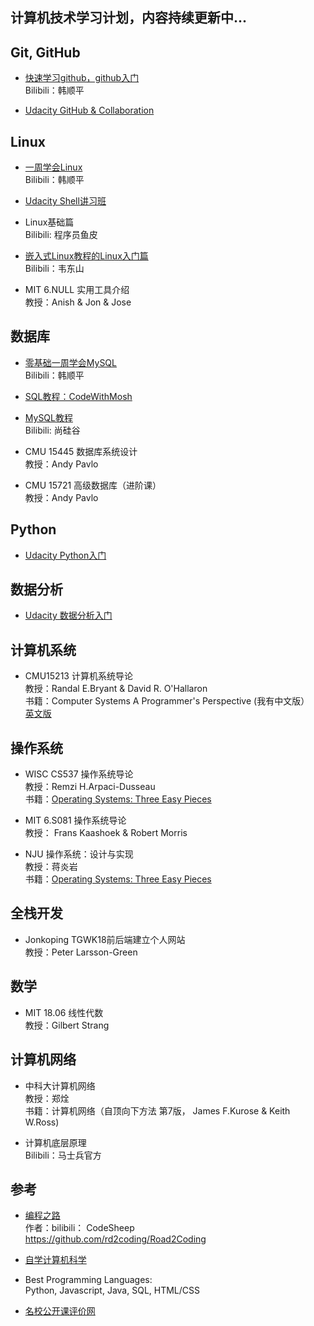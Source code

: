 ## 计算机技术学习计划，内容持续更新中...

## Git, GitHub 
- [快速学习github，github入门](https://www.bilibili.com/video/BV1WU4y1G7G9/?spm_id_from=333.999.0.0&vd_source=35b9025f801d4fb1a72ad9882fc97d84)  
  Bilibili：韩顺平

- [Udacity GitHub & Collaboration](www.udacity.com)

## Linux 
- [一周学会Linux](https://www.bilibili.com/video/BV1Sv411r7vd/?spm_id_from=333.999.0.0&vd_source=35b9025f801d4fb1a72ad9882fc97d84)  
  Bilibili：韩顺平

- [Udacity Shell讲习班](www.udacity.com)

- Linux基础篇  
  Bilibili: 程序员鱼皮

- [嵌入式Linux教程的Linux入门篇](https://www.bilibili.com/video/BV1w4411B7a4/?spm_id_from=333.337.search-card.all.click&vd_source=35b9025f801d4fb1a72ad9882fc97d84)  
  Bilibili：韦东山

- MIT 6.NULL 实用工具介绍  
  教授：Anish & Jon & Jose

## 数据库
- [零基础一周学会MySQL](https://www.bilibili.com/video/BV1H64y1U7GJ/?vd_source=35b9025f801d4fb1a72ad9882fc97d84)  
  Bilibili：韩顺平

- [SQL教程：CodeWithMosh](https://www.bilibili.com/video/BV1UE41147KC/?p=2&spm_id_from=pageDriver&vd_source=35b9025f801d4fb1a72ad9882fc97d84)

- [MySQL教程](https://www.bilibili.com/video/BV1iq4y1u7vj/?spm_id_from=333.788.recommend_more_video.2&vd_source=35b9025f801d4fb1a72ad9882fc97d84)  
  Bilibili: 尚硅谷

- CMU 15445 数据库系统设计  
  教授：Andy Pavlo

- CMU 15721 高级数据库（进阶课）  
  教授：Andy Pavlo

## Python
- [Udacity Python入门](www.udacity.com)

## 数据分析
- [Udacity 数据分析入门](www.udacity.com)

## 计算机系统
- CMU15213 计算机系统导论  
  教授：Randal E.Bryant & David R. O'Hallaron  
  书籍：Computer Systems A Programmer's Perspective (我有中文版）  
       [英文版](https://github.com/wudeng/ebook/blob/master/Computer.Systems.A.Programmers.Perspective.3rd.Global.Edition.2015.7-csapp.pdf)

## 操作系统 
- WISC CS537 操作系统导论  
  教授：Remzi H.Arpaci-Dusseau  
  书籍：[Operating Systems: Three Easy Pieces](https://pages.cs.wisc.edu/~remzi/OSTEP/#book-chapters)

- MIT 6.S081 操作系统导论  
  教授： Frans Kaashoek & Robert Morris

- NJU 操作系统：设计与实现  
  教授：蒋炎岩   
  书籍：[Operating Systems: Three Easy Pieces](https://pages.cs.wisc.edu/~remzi/OSTEP/#book-chapters)

## 全栈开发
- Jonkoping TGWK18前后端建立个人网站  
  教授：Peter Larsson-Green

## 数学
- MIT 18.06 线性代数  
  教授：Gilbert Strang

## 计算机网络
- 中科大计算机网络  
  教授：郑烇  
  书籍：计算机网络（自顶向下方法 第7版， James F.Kurose & Keith W.Ross)

- 计算机底层原理  
  Bilibili：马士兵官方

## 参考
- [编程之路](r2coding.com)  
  作者：bilibili： CodeSheep  
  https://github.com/rd2coding/Road2Coding

- [自学计算机科学](https://github.com/izackwu/TeachYourselfCS-CN/blob/master/TeachYourselfCS-CN.md)

- Best Programming Languages:  
  Python, Javascript, Java, SQL, HTML/CSS

- [名校公开课评价网](https://conanhujinming.github.io/comments-for-awesome-courses/)
